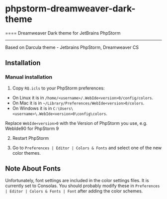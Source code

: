 # phpstorm-dreamweaver-dark-theme
====
Dreamweaver Dark theme for JetBrains PhpStorm

***

Based on Darcula theme - Jetbrains PhpStorm, Dreamweaver CS

Installation
---

### Manual installation

1.  Copy `RQ.icls` to your PhpStorm preferences:
  - On Linux it is in  `/home/<username>/.WebIde<version>0/config/colors`.
  - On Mac it is in `~/Library/Preferences/WebIde<version>0/colors`.
  - On Windows it is in `C:\Users\<username>\.WebIde<version>0\config\colors`.
  
  Replace `WebIde<version>0` with the Version of PhpStorm you use, e.g. WebIde90 for PhpStorm 9

2. Restart PhpStorm

3. Go to `Preferences | Editor | Colors & Fonts` and select one of the new color themes.

Note About Fonts
---
Unfortunately, font settings are included in the color settings files. It is currently set to Consolas.
You should probably modify these in `Preferences | Editor | Colors & Fonts | Font` after adding the color schemes.
